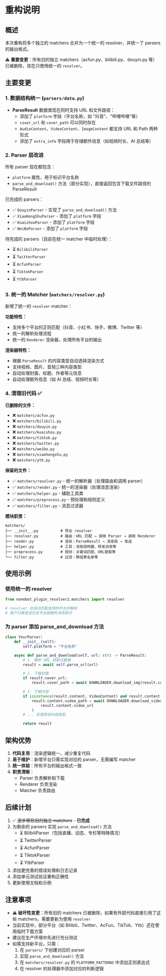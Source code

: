 # 重构说明

## 概述

本次重构将多个独立的 matchers 合并为一个统一的 resolver，并统一了 parsers 的输出格式。

⚠️ **重要变更**：所有旧的独立 matchers（acfun.py、bilibili.py、douyin.py 等）已被删除，现在只使用统一的 `resolver`。

## 主要变更

### 1. 数据结构统一 (`parsers/data.py`)

- **ParseResult** 数据类现在同时支持 URL 和文件路径：
  - 添加了 `platform` 字段（平台名称，如 "抖音"、"哔哩哔哩"等）
  - `cover_url` 和 `cover_path` 可以同时存在
  - `AudioContent`、`VideoContent`、`ImageContent` 都支持 URL 和 Path 两种形式
  - 添加了 `extra_info` 字段用于存储额外信息（如视频时长、AI 总结等）

### 2. Parser 层改进

所有 parser 现在都包含：

- `platform` 属性，用于标识平台名称
- `parse_and_download()` 方法（部分实现），直接返回包含下载文件路径的 ParseResult

已完成的 parsers：

- ✅ `DouyinParser` - 实现了 `parse_and_download()` 方法
- ✅ `XiaoHongShuParser` - 添加了 `platform` 字段
- ✅ `KuaishouParser` - 添加了 `platform` 字段
- ✅ `WeiBoParser` - 添加了 `platform` 字段

待完成的 parsers（目前在统一 matcher 中临时处理）：

- ⏳ `BilibiliParser`
- ⏳ `TwitterParser`
- ⏳ `AcfunParser`
- ⏳ `TiktokParser`
- ⏳ `YtbParser`

### 3. 统一的 Matcher (`matchers/resolver.py`)

新增了统一的 `resolver` matcher：

**功能特性：**

- 支持多个平台的正则匹配（抖音、小红书、快手、微博、Twitter 等）
- 统一的解析处理流程
- 统一的 `Renderer` 渲染器，处理所有平台的输出

**渲染器特性：**

- 根据 `ParseResult` 的内容类型自动选择渲染方式
- 支持视频、图片、音频三种内容类型
- 自动处理封面、标题、作者等元信息
- 自动处理额外信息（如 AI 总结、视频时长等）

### 4. 清理旧代码 ✅

**已删除的文件：**

- ❌ `matchers/acfun.py`
- ❌ `matchers/bilibili.py`
- ❌ `matchers/douyin.py`
- ❌ `matchers/kuaishou.py`
- ❌ `matchers/tiktok.py`
- ❌ `matchers/twitter.py`
- ❌ `matchers/weibo.py`
- ❌ `matchers/xiaohongshu.py`
- ❌ `matchers/ytb.py`

**保留的文件：**

- ✅ `matchers/resolver.py` - 统一的解析器（处理路由和调用 parser）
- ✅ `matchers/render.py` - 统一的渲染器（处理消息渲染）
- ✅ `matchers/helper.py` - 辅助工具类
- ✅ `matchers/preprocess.py` - 预处理和规则定义
- ✅ `matchers/filter.py` - 消息过滤器

**模块职责：**

```
matchers/
├── __init__.py          # 导出 resolver
├── resolver.py          # 路由：URL 匹配 → 调用 Parser → 调用 Renderer
├── render.py            # 渲染：ParseResult → 消息段 → 发送
├── helper.py            # 工具：消息段构建、转发消息等
├── preprocess.py        # 规则：关键词匹配、URL提取等
└── filter.py            # 过滤：群组黑名单等
```

## 使用示例

### 使用统一的 resolver

```python
from nonebot_plugin_resolver2.matchers import resolver

# resolver 会自动匹配支持的平台并解析
# 用户只需发送包含平台链接的消息即可
```

### 为 parser 添加 parse_and_download 方法

```python
class YourParser:
    def __init__(self):
        self.platform = "平台名称"

    async def parse_and_download(self, url: str) -> ParseResult:
        # 1. 解析 URL 获取元数据
        result = await self.parse_url(url)

        # 2. 下载封面
        if result.cover_url:
            result.cover_path = await DOWNLOADER.download_img(result.cover_url)

        # 3. 下载内容
        if isinstance(result.content, VideoContent) and result.content.video_url:
            result.content.video_path = await DOWNLOADER.download_video(
                result.content.video_url
            )
        # ... 处理其他内容类型

        return result
```

## 架构优势

1. **代码复用**：渲染逻辑统一，减少重复代码
2. **易于维护**：新增平台只需实现对应的 parser，无需编写 matcher
3. **统一体验**：所有平台的输出格式一致
4. **职责清晰**：
   - Parser 负责解析和下载
   - Renderer 负责渲染
   - Matcher 负责路由

## 后续计划

1. ✅ ~~逐步移除旧的独立 matchers~~ - **已完成**
2. 为剩余的 parsers 实现 `parse_and_download()` 方法
   - ⏳ BilibiliParser（包括直播、动态、专栏等特殊情况）
   - ⏳ TwitterParser
   - ⏳ AcfunParser
   - ⏳ TiktokParser
   - ⏳ YtbParser
3. 添加更完善的错误处理和日志记录
4. 添加单元测试验证重构正确性
5. 更新使用文档和示例

## 注意事项

- ⚠️ **破坏性变更**：所有旧的 matchers 已被删除，如果有外部代码直接引用了这些 matchers，需要更新为使用 `resolver`
- 当前实现中，部分平台（如 Bilibili、Twitter、AcFun、TikTok、Ytb）还在使用临时下载方案
- 建议在生产环境中先进行充分测试
- 如需支持新平台，只需：
  1. 在 `parsers/` 下创建对应的 parser
  2. 实现 `parse_and_download()` 方法
  3. 在 `matchers/resolver.py` 的 `PLATFORM_PATTERNS` 中添加正则表达式
  4. 在 resolver 的处理器中添加对应的判断逻辑
